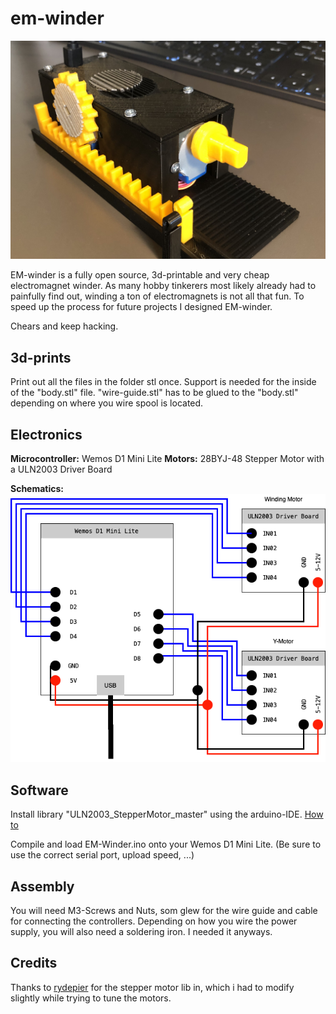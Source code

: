 # em-winder
![EM-winder](resources/em-winder.jpg)

EM-winder is a fully open source, 3d-printable and very cheap electromagnet winder. 
As many hobby tinkerers most likely already had to painfully find out, winding a ton of electromagnets is not all that fun.
To speed up the process for future projects I designed EM-winder.

Chears and keep hacking.

## 3d-prints

Print out all the files in the folder stl once.
Support is needed for the inside of the "body.stl" file. 
"wire-guide.stl" has to be glued to the "body.stl" depending on where you wire spool is located.


## Electronics

**Microcontroller:** Wemos D1 Mini Lite
**Motors:** 28BYJ-48 Stepper Motor with a ULN2003 Driver Board

**Schematics:**
![How to connect the electronics](resources/em-winder-schematics.png)


## Software

Install library "ULN2003_StepperMotor_master" using the arduino-IDE. [How to](https://www.arduino.cc/en/guide/libraries#toc4)

Compile and load EM-Winder.ino onto your Wemos D1 Mini Lite. (Be sure to use the correct serial port, upload speed, ...)

## Assembly
You will need M3-Screws and Nuts, som glew for the wire guide and cable for connecting the controllers. Depending on how you wire the power supply, you will also need a soldering iron. I needed it anyways.

## Credits

Thanks to [rydepier](https://github.com/rydepier/Arduino-and-ULN2003-Stepper-Motor-Driver) for the stepper motor lib in, which i had to modify slightly while trying to tune the motors.